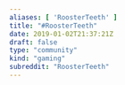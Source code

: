 ```yaml
---
aliases: [ 'RoosterTeeth' ]
title: "#RoosterTeeth"
date: 2019-01-02T21:37:21Z
draft: false
type: "community"
kind: "gaming"
subreddit: "RoosterTeeth"
---
```

